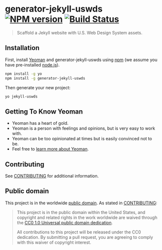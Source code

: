 # generator-jekyll-uswds [![NPM version][npm-image]][npm-url] [![Build Status][circleci-image]][circleci-url]
> Scaffold a Jekyll website with U.S. Web Design System assets.

## Installation

First, install [Yeoman](http://yeoman.io) and generator-jekyll-uswds using [npm](https://www.npmjs.com/) (we assume you have pre-installed [node.js](https://nodejs.org/)).

```bash
npm install -g yo
npm install -g generator-jekyll-uswds
```

Then generate your new project:

```bash
yo jekyll-uswds
```

## Getting To Know Yeoman

 * Yeoman has a heart of gold.
 * Yeoman is a person with feelings and opinions, but is very easy to work with.
 * Yeoman can be too opinionated at times but is easily convinced not to be.
 * Feel free to [learn more about Yeoman](http://yeoman.io/).


## Contributing

See [CONTRIBUTING](CONTRIBUTING.md) for additional information.


## Public domain

This project is in the worldwide [public domain](LICENSE.md). As stated in [CONTRIBUTING](CONTRIBUTING.md):

> This project is in the public domain within the United States, and copyright and related rights in the work worldwide are waived through the [CC0 1.0 Universal public domain dedication](https://creativecommons.org/publicdomain/zero/1.0/).
>
> All contributions to this project will be released under the CC0 dedication. By submitting a pull request, you are agreeing to comply with this waiver of copyright interest.


[circleci-image]: https://circleci.com/gh/adborden/generator-jekyll-uswds.svg?style=svg
[circleci-url]: https://circleci.com/gh/adborden/generator-jekyll-uswds
[npm-image]: https://badge.fury.io/js/generator-jekyll-uswds.svg
[npm-url]: https://npmjs.org/package/generator-jekyll-uswds
